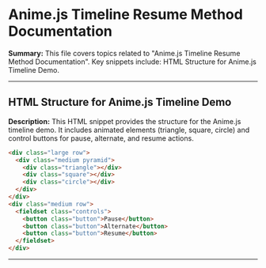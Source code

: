 # Anime.js Timeline Resume Method Documentation

**Summary:** This file covers topics related to "Anime.js Timeline Resume Method Documentation". Key snippets include: HTML Structure for Anime.js Timeline Demo.

---

## HTML Structure for Anime.js Timeline Demo

**Description:** This HTML snippet provides the structure for the Anime.js timeline demo. It includes animated elements (triangle, square, circle) and control buttons for pause, alternate, and resume actions.

```html
<div class="large row">
  <div class="medium pyramid">
    <div class="triangle"></div>
    <div class="square"></div>
    <div class="circle"></div>
  </div>
</div>
<div class="medium row">
  <fieldset class="controls">
    <button class="button">Pause</button>
    <button class="button">Alternate</button>
    <button class="button">Resume</button>
  </fieldset>
</div>
```

---